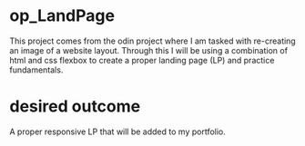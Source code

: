 # op_LandPage

This project comes from the odin project where I am tasked
with re-creating an image of a website layout. Through this
I will be using a combination of html and css flexbox to 
create a proper landing page (LP) and practice fundamentals.

# desired outcome

A proper responsive LP that will be added to my portfolio.
